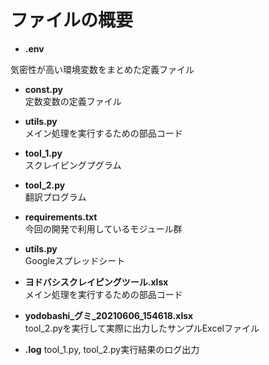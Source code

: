 # ファイルの概要

- **.env**

気密性が高い環境変数をまとめた定義ファイル

- **const.py**  
定数変数の定義ファイル

- **utils.py**   
メイン処理を実行するための部品コード

- **tool_1.py**  
スクレイピングプグラム

- **tool_2.py**   
翻訳プログラム

- **requirements.txt**   
今回の開発で利用しているモジュール群

- **utils.py**   
Googleスプレッドシート

- **ヨドバシスクレイピングツール.xlsx**   
メイン処理を実行するための部品コード

- **yodobashi_グミ_20210606_154618.xlsx**   
tool_2.pyを実行して実際に出力したサンプルExcelファイル

- **.log**
tool_1.py, tool_2.py実行結果のログ出力